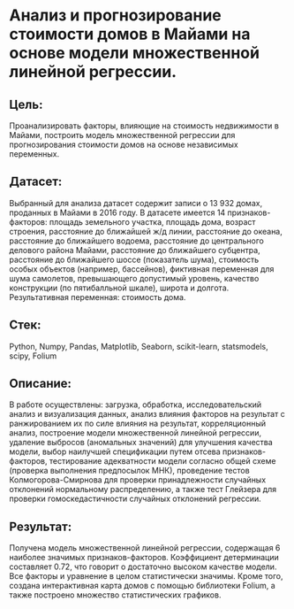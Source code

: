 # Анализ и прогнозирование стоимости домов в Майами на основе модели множественной линейной регрессии. 

## Цель: 
Проанализировать факторы, влияющие на стоимость недвижимости в Майами, построить модель множественной регрессии для прогнозирования стоимости домов на основе независимых переменных.

## Датасет:
Выбранный для анализа датасет содержит записи о 13 932 домах, проданных в Майами в 2016 году. В датасете имеется 14 признаков-факторов: площадь земельного участка, площадь дома, возраст строения, расстояние до ближайшей ж/д линии, расстояние до океана, расстояние до ближайшего водоема, расстояние до центрального делового района Майами, расстояние до ближайшего субцентра, расстояние до ближайшего шоссе (показатель шума), стоимость особых объектов (например, бассейнов), фиктивная переменная для шума самолетов, превышающего допустимый уровень, качество конструкции (по пятибалльной шкале), широта и долгота. Результативная переменная: стоимость дома.

## Стек:
Python, Numpy, Pandas, Matplotlib, Seaborn, scikit-learn, statsmodels, scipy, Folium

## Описание: 
В работе осуществлены: загрузка, обработка, исследовательский анализ и визуализация данных, анализ влияния факторов на результат с ранжированием их по силе влияния на результат, корреляционный анализ, построение модели множественной линейной регрессии, удаление выбросов (аномальных значений) для улучшения качества модели, выбор наилучшей спецификации путем отсева признаков-факторов, тестирование адекватности модели согласно общей схеме (проверка выполнения предпосылок МНК), проведение тестов Колмогорова-Смирнова для проверки принадлежности случайных отклонений нормальному распределению, а также тест Глейзера для проверки гомоскедастичности случайных отклонений регрессии.

## Результат:
Получена модель множественной линейной регрессии, содержащая 6 наиболее значимых признаков-факторов. Коэффициент детерминации составляет 0.72, что говорит о достаточно высоком качестве модели. Все факторы и уравнение в целом статистически значимы.
Кроме того, создана интерактивная карта домов с помощью библиотеки Folium, а также построено множество статистических графиков.
